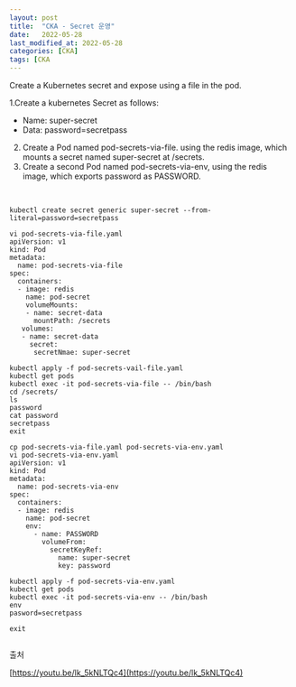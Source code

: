 ```yaml
---
layout: post
title:  "CKA - Secret 운영"
date:   2022-05-28
last_modified_at: 2022-05-28
categories: [CKA]
tags: [CKA
---
```


Create a Kubernetes secret and expose using a file in the pod.

1.Create a kubernetes Secret as follows:

- Name: super-secret
- Data: password=secretpass

2. Create a Pod named pod-secrets-via-file. using the redis image, which mounts a secret named super-secret at /secrets.
3. Create a second Pod named pod-secrets-via-env, using the redis image, which exports password as PASSWORD.

<br/>

```shell
kubectl create secret generic super-secret --from-literal=password=secretpass

vi pod-secrets-via-file.yaml
apiVersion: v1
kind: Pod
metadata:
  name: pod-secrets-via-file
spec:
  containers:
  - image: redis
    name: pod-secret
    volumeMounts:
    - name: secret-data
      mountPath: /secrets
   volumes:
   - name: secret-data
     secret:
      secretNmae: super-secret
      
kubectl apply -f pod-secrets-vail-file.yaml
kubectl get pods
kubectl exec -it pod-secrets-via-file -- /bin/bash
cd /secrets/
ls
password
cat password
secretpass
exit

cp pod-secrets-via-file.yaml pod-secrets-via-env.yaml
vi pod-secrets-via-env.yaml
apiVersion: v1
kind: Pod
metadata:
  name: pod-secrets-via-env
spec:
  containers:
  - image: redis
    name: pod-secret
    env:
      - name: PASSWORD
        volumeFrom:
          secretKeyRef:
            name: super-secret
            key: password

kubectl apply -f pod-secrets-via-env.yaml
kubectl get pods
kubectl exec -it pod-secrets-via-env -- /bin/bash
env
pasword=secretpass

exit
    
```

출처

[https://youtu.be/lk_5kNLTQc4](https://youtu.be/lk_5kNLTQc4)